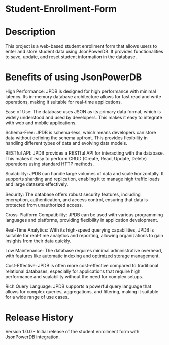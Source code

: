 # Student-Enrollment-Form
# Description
This project is a web-based student enrollment form that allows users to enter and store student data using JsonPowerDB. It provides functionalities to save, update, and reset student information in the database.

# Benefits of using JsonPowerDB
High Performance: JPDB is designed for high performance with minimal latency. Its in-memory database architecture allows for fast read and write operations, making it suitable for real-time applications.

Ease of Use: The database uses JSON as its primary data format, which is widely understood and used by developers. This makes it easy to integrate with web and mobile applications.

Schema-Free: JPDB is schema-less, which means developers can store data without defining the schema upfront. This provides flexibility in handling different types of data and evolving data models.

RESTful API: JPDB provides a RESTful API for interacting with the database. This makes it easy to perform CRUD (Create, Read, Update, Delete) operations using standard HTTP methods.

Scalability: JPDB can handle large volumes of data and scale horizontally. It supports sharding and replication, enabling it to manage high traffic loads and large datasets effectively.

Security: The database offers robust security features, including encryption, authentication, and access control, ensuring that data is protected from unauthorized access.

Cross-Platform Compatibility: JPDB can be used with various programming languages and platforms, providing flexibility in application development.

Real-Time Analytics: With its high-speed querying capabilities, JPDB is suitable for real-time analytics and reporting, allowing organizations to gain insights from their data quickly.

Low Maintenance: The database requires minimal administrative overhead, with features like automatic indexing and optimized storage management.

Cost-Effective: JPDB is often more cost-effective compared to traditional relational databases, especially for applications that require high performance and scalability without the need for complex setups.

Rich Query Language: JPDB supports a powerful query language that allows for complex queries, aggregations, and filtering, making it suitable for a wide range of use cases.


# Release History
Version 1.0.0 - Initial release of the student enrollment form with JsonPowerDB integration.
